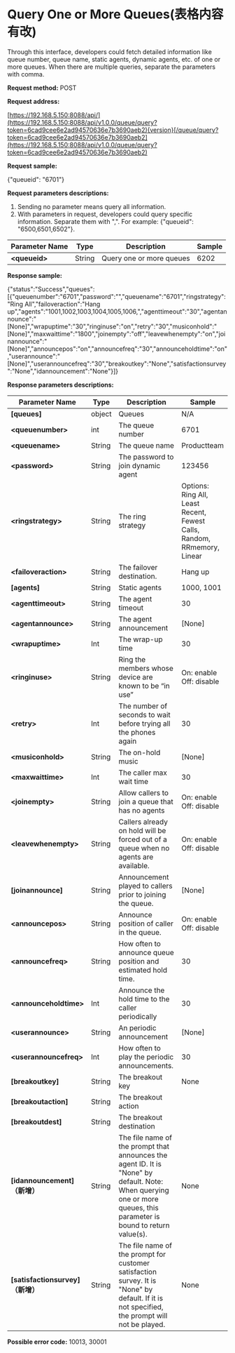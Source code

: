 # Query One or More Queues\(表格内容有改\)

Through this interface, developers could fetch detailed information like queue number, queue name, static agents, dynamic agents, etc. of one or more queues. When there are multiple queries, separate the parameters with comma.

**Request method:** POST

**Request address:**

[https://192.168.5.150:8088/api/](https://192.168.5.150:8088/api/v1.0.0/queue/query?token=6cad9cee6e2ad94570636e7b3690aeb2){version}[/queue/query?token=6cad9cee6e2ad94570636e7b3690aeb2](https://192.168.5.150:8088/api/v1.0.0/queue/query?token=6cad9cee6e2ad94570636e7b3690aeb2)

**Request sample:**

{"queueid": "6701"}

**Request parameters descriptions:**

1. Sending no parameter means query all information.
2. With parameters in request, developers could query specific information. Separate them with ",". For example: {"queueid": "6500,6501,6502"}.

| **Parameter Name** | **Type** | **Description** | **Sample** |
| --- | --- | --- | --- |
| **&lt;queueid&gt;** | String | Query one or more queues | 6202 |

**Response sample:**

{"status":"Success","queues":\[{"queuenumber":"6701","password":"","queuename":"6701","ringstrategy":"Ring All","failoveraction":"Hang up","agents":"1001,1002,1003,1004,1005,1006,","agenttimeout":"30","agentannounce":"\[None\]","wrapuptime":"30","ringinuse":"on","retry":"30","musiconhold":"\[None\]","maxwaittime":"1800","joinempty":"off","leavewhenempty":"on","joinannounce":"\[None\]","announcepos":"on","announcefreq":"30","announceholdtime":"on","userannounce":"\[None\]","userannouncefreq":"30","breakoutkey":"None","satisfactionsurvey":"None","idannouncement":"None"}\]}

**Response parameters descriptions:**

| **Parameter Name** | **Type** | **Description** | **Sample** |
| --- | --- | --- | --- |
| **\[queues\]** | object | Queues | N/A |
| **&lt;queuenumber&gt;** | int | The queue number | 6701 |
| **&lt;queuename&gt;** | String | The queue name | Productteam |
| **&lt;password&gt;** | String | The password to join dynamic agent | 123456 |
| **&lt;ringstrategy&gt;** | String | The ring strategy | Options: Ring All, Least Recent, Fewest Calls, Random, RRmemory, Linear |
| **&lt;failoveraction&gt;** | String | The failover destination. | Hang up |
| **\[agents\]** | String | Static agents | 1000, 1001 |
| **&lt;agenttimeout&gt;** | String | The agent timeout | 30 |
| **&lt;agentannounce&gt;** | String | The agent announcement | \[None\] |
| **&lt;wrapuptime&gt;** | Int | The wrap-up time | 30 |
| **&lt;ringinuse&gt;** | String | Ring the members whose device are known to be “in use” | On: enable  Off: disable |
| **&lt;retry&gt;** | Int | The number of seconds to wait before trying all the phones again | 30 |
| **&lt;musiconhold&gt;** | String | The on-hold music | \[None\] |
| **&lt;maxwaittime&gt;** | Int | The caller max wait time | 30 |
| **&lt;joinempty&gt;** | String | Allow callers to join a queue that has no agents | On: enable  Off: disable |
| **&lt;leavewhenempty&gt;** | String | Callers already on hold will be forced out of a queue when no agents are available. | On: enable  Off: disable |
| **\[joinannounce\]** | String | Announcement played to callers prior to joining the queue. | \[None\] |
| **&lt;announcepos&gt;** | String | Announce position of caller in the queue. | On: enable  Off: disable |
| **&lt;announcefreq&gt;** | String | How often to announce queue position and estimated hold time. | 30 |
| **&lt;announceholdtime&gt;** | Int | Announce the hold time to the caller periodically | 30 |
| **&lt;userannounce&gt;** | String | An periodic announcement | \[None\] |
| **&lt;userannouncefreq&gt;** | Int | How often to play the periodic announcements. | 30 |
| **\[breakoutkey\]** | String | The breakout key | None |
| **\[breakoutaction\]** | String | The breakout action |  |
| **\[breakoutdest\]** | String | The breakout destination |  |
| **\[idannouncement\]（新增）** | String | The file name of the prompt that announces the agent ID. It is "None" by default. Note: When querying one or more queues, this parameter is bound to return value\(s\). | None |
| **\[satisfactionsurvey\]（新增）** | String | The file name of the prompt for customer satisfaction survey. It is "None" by default. If it is not specified, the prompt will not be played. | None |

**Possible error code:** 10013, 30001

